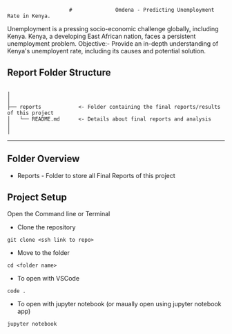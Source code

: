                         #              Omdena - Predicting Unemployment Rate in Kenya.

Unemployment is a pressing socio-economic challenge globally, including Kenya. Kenya, a developing East African nation, faces a persistent unemployment problem. 
Objective:- Provide an in-depth understanding of Kenya's unemployent rate, including its causes and potential solution.





## Report Folder Structure

```

│
│
├── reports            <- Folder containing the final reports/results of this project
│   └── README.md      <- Details about final reports and analysis
│
│

```

---

## Folder Overview

- Reports - Folder to store all Final Reports of this project


## Project Setup

<Add the project setup steps here. You can add more or less than the suggested ones.>

Open the Command line or Terminal

- Clone the repository

```
git clone <ssh link to repo>

```

- Move to the folder

```
cd <folder name>

```

- To open with VSCode

```
code .

```

- To open with jupyter notebook (or maually open using jupyter notebook app)

```
jupyter notebook

```